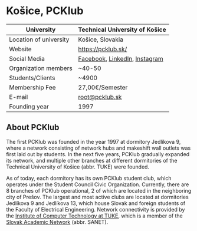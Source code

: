 # Košice, PCKlub

University               | Technical University of Košice
-------------------------|----------------------------------------------------------------------------------------------------------------------------------------
Location of university   | Košice, Slovakia
Website                  | <https://pcklub.sk/>
Social Media             | [Facebook](https://www.facebook.com/PCKlub/), [LinkedIn](https://sk.linkedin.com/company/pcklub-jedl%C3%ADkova-9), [Instagram](https://www.instagram.com/pcklub_j9)
Organization members     | ~40-50
Students/Clients         | ~4900
Membership Fee           | 27,00€/Semester
E-mail                   | [root@pcklub.sk](/mailto/root@pcklub.sk)
Founding year            | 1997

## About PCKlub

The first PCKlub was founded in the year 1997 at dormitory Jedlíkova 9, where a network consisting of network hubs and makeshift wall outlets was first laid out by students. In the next five years, PCKlub gradually expanded its network, and multiple other branches at different dormitories of the Technical University of Košice (abbr. TUKE) were founded.

As of today, each dormitory has its own PCKlub student club, which operates under the Student Council Civic Organization. Currently, there are 8 branches of PCKlub operational, 2 of which are located in the neighboring city of Prešov. The largest and most active clubs are located at dormitories Jedlíkova 9 and Jedlíkova 13, which house Slovak and foreign students of the Faculty of Electrical Engineering. Network connectivity is provided by the [Institute of Computer Technology at TUKE](https://uvt.tuke.sk/wps/portal), which is a member of the [Slovak Academic Network](https://www.sanet.sk/?page_id=2381) (abbr. SANET).